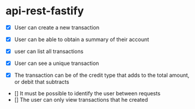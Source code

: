 # api-rest-fastify

- [x] User can create a new transaction
- [x] User can be able to obtain a summary of their account
- [x] user can list all transactions
- [x] User can see a unique transaction

- [x] The transaction can be of the credit type that adds to the total amount, or debit that subtracts
- [] It must be possible to identify the user between requests
- [] The user can only view transactions that he created